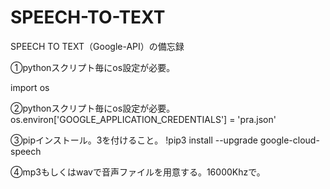 # SPEECH-TO-TEXT
SPEECH TO TEXT（Google-API）の備忘録

①pythonスクリプト毎にos設定が必要。
<p>import os<p>

②pythonスクリプト毎にos設定が必要。
os.environ['GOOGLE_APPLICATION_CREDENTIALS'] = 'pra.json'

③pipインストール。3を付けること。
!pip3 install --upgrade google-cloud-speech

④mp3もしくはwavで音声ファイルを用意する。16000Khzで。
